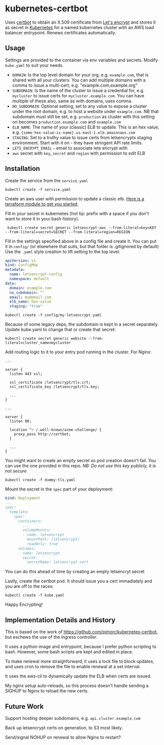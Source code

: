 # kubernetes-certbot

Uses [certbot][certbot] to obtain an X.509 certificate from [Let's encrypt][letsencrypt] and stores it as secret in
[Kubernetes][kubernetes] for a named kubernetes cluster with an AWS load balancer entrypoint. Renews certificates
automatically.

## Usage

Settings are provided to the container via env variables and secrets. Modify `kube.yaml` to suit your needs.

- `DOMAIN`: Is the top level domain for your org, e.g. `example.com`, that is shared with all your clusters.
    You can add multiple domains with a comma to issue a multi-cert, e.g. "example.com,example.org"
- `SUBDOMAIN`: Is the name of the cluster to issue a credential for, e.g. `mycluster` to issue certs for `mycluster.example.com`.
    You can have multiple of these also, same as with domains, uses comma.
- `NO_SUBDOMAIN`: Optional setting, set to any value to expose a cluster under the root domain, e.g. to host a website under `example.com`.
  NB that subdomain must still be set, e.g. `production` as cluster with this setting on becomes `production.example.com` and `example.com`
- `ELB_NAME`: The name of your (classic) ELB to update. This is an hex value, e.g. `{some-hex-value-is-name}.us-east-1.elb.amazonaws.com`
- `STAGING`: Set to a truthy value to issue certs from letsencrypts staging environment. Start with it on - they have stringent API rate limits.
- `LETS_ENCRYPT_EMAIL` - email to associate lets encrypt with
- `aws` secret with `key`, `secret` and `region` with permission to edit ELB


## Installation

Create the service from the `service.yaml`
```
kubectl create -f service.yaml
```

Create an aws user with permission to update a classic elb. [Here is a terraform module to get you started](examples/letsencrypt.tf).

Fill in your secret in kubernetes (hot tip: prefix with a space if you don't want to store it in your bash history).

```
 kubectl create secret generic letsencrypt-aws --from-literal=key=KEY --from-literal=secret=SECRET --from-literal=region=REGION
```

Fill in the settings specified above in a config file and create it.
You can put it in `config/` (or elsewhere that suits, but that folder is .gitignored by default)
Use the `.yaml` style creation to lift setting to the top level:

```yaml
apiVersion: v1
kind: ConfigMap
metadata:
  name: letsencrypt-config
  namespace: default
data:
  domain: example.com
  no_subdomain: ""
  email: my@email.com
  elb_name: hex-value
  staging: "true"
```

```
kubectl create -f config/my-letsencrypt.yaml
```

Because of some legacy deps, the subdomain is kept in a secret separately. Update kube.yaml to change
that or create that secret:

`kubectl create secret generic website --from-literal=cluster_name=mycluster`


Add routing logic to it to your entry pod running in the cluster. For Nginx:

```
...

server {
  listen 443 ssl;

  ssl_certificate /letsencrypt/tls.crt;
  ssl_certificate_key /letsencrypt/tls.key;

  ...
}

...

server {
  listen 80;

  location ^~ /.well-known/acme-challenge/ {
    proxy_pass http://certbot;
  }

  ...
}
```

You might want to create an empty secret so pod creation doesn't fail. You can use the one provided
in this repo. _NB: Do not use this key publicly, it is not secure_
```
kubectl create -f dummy-tls.yaml
```

Mount the secret in the `spec` part of your deployment:
```yaml
kind: Deployment
...
spec:
  template:
    spec:
      containers:
        ...
        volumeMounts:
        - name: letsencrypt
          mountPath: /letsencrypt/
          readOnly: true
      volumes:
      - name: letsencrypt
        secret:
          secretName: letsencrypt-cert
```

You can do this ahead of time by creating an empty letsencryt secret


Lastly, create the certbot pod. It should issue you a cert immadiately
and you are off to the races:

```
kubectl create -f kube.yaml
```

Happy Encrypting!

## Implementation Details and History

This is based on the work of https://github.com/pjmorr/kubernetes-certbot, but eschews the use
of the ingress controller.

It uses a python image and entrypoint, because I prefer python scripting to bash. However,
some bash scripts are kept and edited in place.

To make renewal more straighforward, it uses a lock file to block updates,
and uses cron to remove the file to enable renewal at a set interval.

It uses the aws-cli to dynamically update the ELB when certs are issued.

My nginx setup auto-reloads, so this process doesn't handle sending a SIGHUP to Nginx
to reload the new certs.

## Future Work

Support hosting deeper subdomains, e.g. `api.cluster.example.com`

Back up letsencrypt certs on generation, to S3 most likely.

Send/signal NOHUP on renewal to allow Nginx to restart?

[letsencrypt]: https://letsencrypt.org/
[certbot]: https://github.com/certbot/certbot
[kubernetes]: http://kubernetes.io/
[nginx]: https://nginx.org/
[kubedns]: https://github.com/kubernetes/kubernetes/tree/master/build/kube-dns
